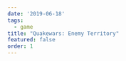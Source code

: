 ```yaml
---
date: '2019-06-18'
tags:
  - game
title: "Quakewars: Enemy Territory"
featured: false
order: 1
---
```

